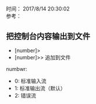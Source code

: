 ##  

时间： 2017/8/14 20:30:02  
参考：

##  把控制台内容输出到文件

* [number]> 
* [number]>> 追加到文件  

numbwr:

 * 0: 标准输入流  
 * 1: 标准输出流（默认）  
 * 2: 错误流    

